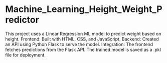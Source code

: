 # Machine_Learning_Height_Weight_Predictor
This project uses a Linear Regression ML model to predict weight based on height.  Frontend: Built with HTML, CSS, and JavaScript. Backend: Created an API using Python Flask to serve the model. Integration: The frontend fetches predictions from the Flask API. The trained model is saved as a .pkl file for deployment.
